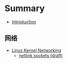 # Summary

* [Introduction](README.md)

## 网络
* [Linux Kernel Networking](Linux-Kernel-Networking/README.md)
    * [netlink sockets (draft)](Linux-Kernel-Networking/netlink.md)

